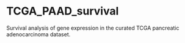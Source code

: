 # TCGA_PAAD_survival
Survival analysis of gene expression in the curated TCGA pancreatic adenocarcinoma dataset.
